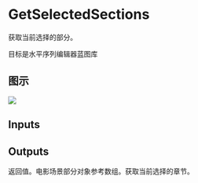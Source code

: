 # GetSelectedSections

获取当前选择的部分。

目标是水平序列编辑器蓝图库

## 图示

![]($-20221218-19412370.png)

## Inputs

## Outputs

返回值。电影场景部分对象参考数组。获取当前选择的章节。
